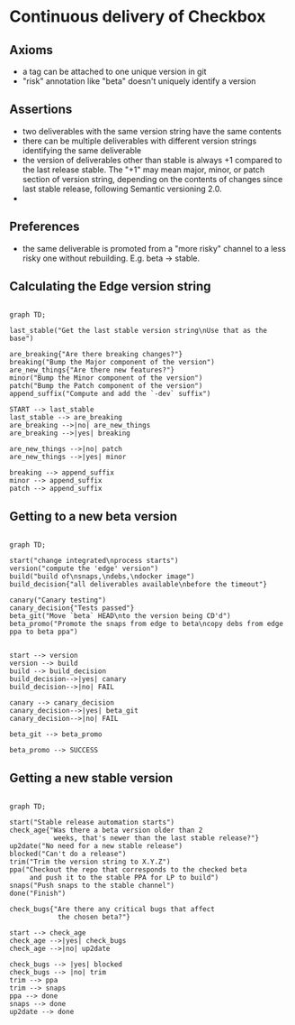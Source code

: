 # Continuous delivery of Checkbox

## Axioms

* a tag can be attached to one unique version in git
* "risk" annotation like "beta" doesn't uniquely identify a version

## Assertions

* two deliverables with the same version string have the same contents
* there can be multiple deliverables with different version strings
  identifying the same deliverable
* the version of deliverables other than stable is always +1 compared to
  the last release stable.
  The "+1" may mean major, minor, or patch section of version string,
  depending on the contents of changes since last stable release, following
  Semantic versioning 2.0.
*

## Preferences

* the same deliverable is promoted from a "more risky" channel to a less
  risky one without rebuilding. E.g. beta -> stable.

## Calculating the Edge version string

```mermaid

graph TD;

last_stable("Get the last stable version string\nUse that as the base")

are_breaking{"Are there breaking changes?"}
breaking("Bump the Major component of the version")
are_new_things{"Are there new features?"}
minor("Bump the Minor component of the version")
patch("Bump the Patch component of the version")
append_suffix("Compute and add the `-dev` suffix")

START --> last_stable
last_stable --> are_breaking
are_breaking -->|no| are_new_things
are_breaking -->|yes| breaking

are_new_things -->|no| patch
are_new_things -->|yes| minor

breaking --> append_suffix
minor --> append_suffix
patch --> append_suffix
```

## Getting to a new beta version

```mermaid

graph TD;

start("change integrated\nprocess starts")
version("compute the 'edge' version")
build("build of\nsnaps,\ndebs,\ndocker image")
build_decision{"all deliverables available\nbefore the timeout"}

canary("Canary testing")
canary_decision{"Tests passed"}
beta_git("Move `beta` HEAD\nto the version being CD'd")
beta_promo("Promote the snaps from edge to beta\ncopy debs from edge ppa to beta ppa")


start --> version
version --> build
build --> build_decision
build_decision-->|yes| canary
build_decision-->|no| FAIL

canary --> canary_decision
canary_decision-->|yes| beta_git
canary_decision-->|no| FAIL

beta_git --> beta_promo

beta_promo --> SUCCESS
```

## Getting a new stable version

```mermaid

graph TD;

start("Stable release automation starts")
check_age{"Was there a beta version older than 2
           weeks, that's newer than the last stable release?"}
up2date("No need for a new stable release")
blocked("Can't do a release")
trim("Trim the version string to X.Y.Z")
ppa("Checkout the repo that corresponds to the checked beta
     and push it to the stable PPA for LP to build")
snaps("Push snaps to the stable channel")
done("Finish")

check_bugs{"Are there any critical bugs that affect
            the chosen beta?"}

start --> check_age
check_age -->|yes| check_bugs
check_age -->|no| up2date

check_bugs --> |yes| blocked
check_bugs --> |no| trim
trim --> ppa
trim --> snaps
ppa --> done
snaps --> done
up2date --> done


```
